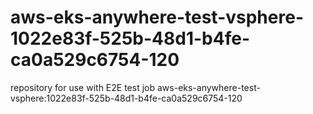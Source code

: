 # aws-eks-anywhere-test-vsphere-1022e83f-525b-48d1-b4fe-ca0a529c6754-120
repository for use with E2E test job aws-eks-anywhere-test-vsphere:1022e83f-525b-48d1-b4fe-ca0a529c6754-120
